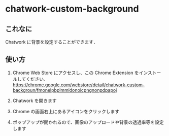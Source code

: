 # chatwork-custom-background

## これなに

Chatwork に背景を設定することができます．

## 使い方

1. Chrome Web Store にアクセスし、この Chrome Extension をインストールしてください．<br>
    https://chrome.google.com/webstore/detail/chatwork-custom-backgroun/fmonelpbplmmidonoicpngnonpdpapoj

2. Chatwork を開きます
3. Chrome の画面右上にあるアイコンをクリックします
4. ポップアップが開かれるので、画像のアップロードや背景の透過率等を設定します
